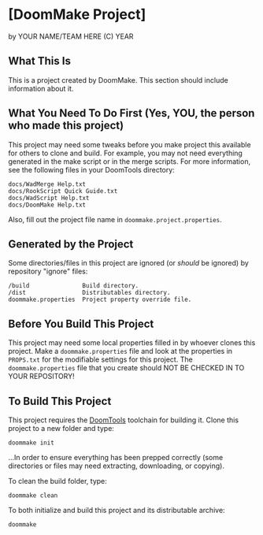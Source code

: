 # [DoomMake Project]

by YOUR NAME/TEAM HERE (C) YEAR

## What This Is

This is a project created by DoomMake. This section should include information about it.


## What You Need To Do First (Yes, YOU, the person who made this project)

This project may need some tweaks before you make project this available for others to
clone and build. For example, you may not need everything generated in the make script 
or in the merge scripts. For more information, see the following files in your DoomTools
directory:

	docs/WadMerge Help.txt
	docs/RookScript Quick Guide.txt
	docs/WadScript Help.txt
	docs/DoomMake Help.txt


Also, fill out the project file name in `doommake.project.properties`.


## Generated by the Project

Some directories/files in this project are ignored (or *should* be ignored) by repository "ignore" files:

	/build               Build directory.
	/dist                Distributables directory.
	doommake.properties  Project property override file.


## Before You Build This Project

This project may need some local properties filled in by whoever clones this project.
Make a `doommake.properties` file and look at the properties in `PROPS.txt` for the
modifiable settings for this project. The `doommake.properties` file that you create should
NOT BE CHECKED IN TO YOUR REPOSITORY!


## To Build This Project


This project requires the [DoomTools](https://github.com/MTrop/DoomTools) toolchain for
building it. Clone this project to a new folder and type:

	doommake init


...In order to ensure everything has been prepped correctly (some directories or files
may need extracting, downloading, or copying).

To clean the build folder, type:

	doommake clean


To both initialize and build this project and its distributable archive:

	doommake


